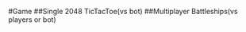 #Game
  ##Single
    2048
    TicTacToe(vs bot)
  ##Multiplayer
    Battleships(vs players or bot)
    
  
